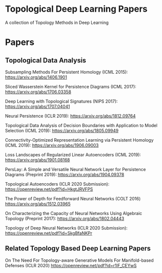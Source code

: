 # Topological Deep Learning Papers
A collection of Topology Methods in Deep Learning

# Papers

## Topological Data Analysis

Subsampling Methods For Persistent Homology (ICML 2015): https://arxiv.org/abs/1406.1901

Sliced Wasserstein Kernel for Persistence Diagrams (ICML 2017): https://arxiv.org/abs/1706.03358

Deep Learning with Topological Signatures (NIPS 2017): https://arxiv.org/abs/1707.04041

Neural Persistence (ICLR 2019): https://arxiv.org/abs/1812.09764

Topological Data Analysis of Decision Boundaries with Application to Model Selection (ICML 2019): https://arxiv.org/abs/1805.09949

Connectivity-Optimized Representation Learning via Persistent Homology (ICML 2019): https://arxiv.org/abs/1906.09003

Loss Landscapes of Regularized Linear Autoencoders (ICML 2019): https://arxiv.org/abs/1901.08168

PersLay: A Simple and Versatile Neural Network Layer for Persistence Diagrams (Preprint 2019): https://arxiv.org/abs/1904.09378

Topological Autoencoders (ICLR 2020 Submission): https://openreview.net/pdf?id=HkgtJRVFPS

The Power of Depth for Feedforward Neural Networks (COLT 2016) https://arxiv.org/abs/1512.03965

On Characterizing the Capacity of Neural Networks Using Algebraic Topology (Preprint 2017): https://arxiv.org/abs/1802.04443

Topology of Deep Neural Networks (ICLR 2020 Submission): https://openreview.net/pdf?id=SkgBfaNKPr

## Related Topology Based Deep Learning Papers

On The Need For Topology-aware Generative Models For Manifold-based Defenses (ICLR 2020) https://openreview.net/pdf?id=r1lF_CEYwS
